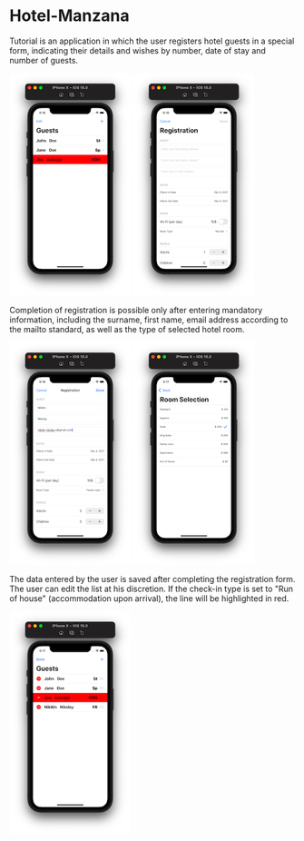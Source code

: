 # Hotel-Manzana
Tutorial is an application in which the user registers hotel guests in a special form, indicating their details and wishes by number, date of stay and number of guests.

![Screenshot001](https://github.com/ClearCut3000/Hotel-Manzana/blob/main/Hotel%20Manzana/Screenshots/scr001.png?raw=true)
![Screenshot002](https://github.com/ClearCut3000/Hotel-Manzana/blob/main/Hotel%20Manzana/Screenshots/scr002.png?raw=true)

Completion of registration is possible only after entering mandatory information, including the surname, first name, email address according to the mailto standard, as well as the type of selected hotel room.

![Screenshot003](https://github.com/ClearCut3000/Hotel-Manzana/blob/main/Hotel%20Manzana/Screenshots/scr003.png?raw=true)
![Screenshot005](https://github.com/ClearCut3000/Hotel-Manzana/blob/main/Hotel%20Manzana/Screenshots/scr005.png?raw=true)

The data entered by the user is saved after completing the registration form. 
The user can edit the list at his discretion. 
If the check-in type is set to "Run of house" (accommodation upon arrival), the line will be highlighted in red. 

![Screenshot004](https://github.com/ClearCut3000/Hotel-Manzana/blob/main/Hotel%20Manzana/Screenshots/scr004.png?raw=true)
